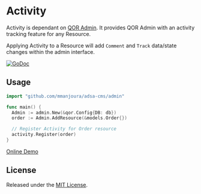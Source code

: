 # Activity

Activity is dependant on [QOR Admin](https://github.com/mmanjoura/adsa-cms/admin). It provides QOR Admin with an activity tracking feature for any Resource.

Applying Activity to a Resource will add `Comment` and `Track` data/state changes within the admin interface.

[![GoDoc](https://godoc.org/github.com/mmanjoura/adsa-cms/activity?status.svg)](https://godoc.org/github.com/mmanjoura/adsa-cms/activity)

## Usage

```go
import "github.com/mmanjoura/adsa-cms/admin"

func main() {
  Admin := admin.New(&qor.Config{DB: db})
  order := Admin.AddResource(&models.Order{})

  // Register Activity for Order resource
  activity.Register(order)
}
```

[Online Demo](http://demo.getqor.com/admin/orders)

## License

Released under the [MIT License](http://opensource.org/licenses/MIT).
